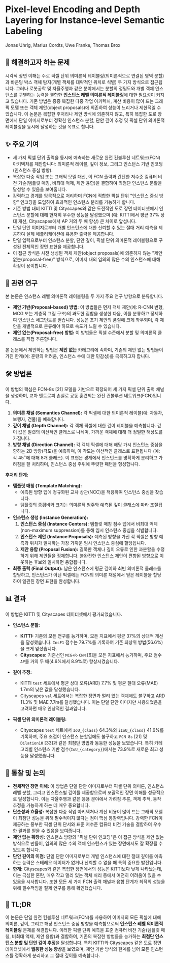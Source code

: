 # Pixel-level Encoding and Depth Layering for Instance-level Semantic Labeling
Jonas Uhrig, Marius Cordts, Uwe Franke, Thomas Brox

## 🧩 해결하고자 하는 문제
시각적 장면 이해는 주로 픽셀 단위 의미론적 레이블링(의미론적으로 연결된 영역 분할)과 바운딩 박스 객체 탐지(개별 객체를 대략적인 위치로 식별) 두 가지 방식으로 접근됩니다. 그러나 로봇공학 및 자율주행과 같은 분야에서는 분할의 정밀도와 개별 객체 인스턴스를 구별하는 능력을 결합한 **인스턴스 레벨 의미론적 레이블링**에 대한 필요성이 커지고 있습니다. 기존 방법은 종종 복잡한 다중 작업 아키텍처, 계산 비용이 많이 드는 그래픽 모델 또는 객체 제안(object proposals)에 의존하여 성능이 느리거나 제한적일 수 있습니다. 이 논문은 복잡한 후처리나 제안 방식에 의존하지 않고, 특히 복잡한 도로 장면에서 단일 이미지로부터 정확한 인스턴스 분할, 단안 깊이 추정 및 픽셀 단위 의미론적 레이블링을 동시에 달성하는 것을 목표로 합니다.

## ✨ 주요 기여
*   세 가지 픽셀 단위 출력을 동시에 예측하는 새로운 완전 컨볼루션 네트워크(FCN) 아키텍처를 제안합니다: 의미론적 레이블, 깊이 정보, 그리고 인스턴스 기반 인코딩(인스턴스 중심 방향).
*   복잡한 다중 작업 또는 그래픽 모델 대신, 이 FCN 출력과 간단한 저수준 컴퓨터 비전 기술(템플릿 매칭, 비최대 억제, 제안 융합)을 결합하여 최첨단 인스턴스 분할을 달성할 수 있음을 보여줍니다.
*   강력하고 경계를 암묵적으로 처리하며 FCN에 적합한 픽셀 단위 "인스턴스 중심 방향" 인코딩을 도입하여 효과적인 인스턴스 분리를 가능하게 합니다.
*   기존 방법 대비 KITTI 및 Cityscapes와 같은 도전적인 도로 장면 데이터셋에서 인스턴스 분할에 대해 현저히 우수한 성능을 달성했으며 (예: KITTI에서 평균 37% 상대 개선, Cityscapes에서 AP 거의 두 배 향상) 큰 차이로 앞섭니다.
*   단일 단안 이미지로부터 개별 인스턴스에 대한 신뢰할 수 있는 절대 거리 예측을 제공하여 실제 애플리케이션에 유용한 출력을 제공합니다.
*   단일 입력으로부터 인스턴스 분할, 단안 깊이, 픽셀 단위 의미론적 레이블링으로 구성된 전체적인 장면 표현을 제공합니다.
*   이 접근 방식은 사전 생성된 객체 제안(object proposals)에 의존하지 않는 "제안 없는(proposal-free)" 방식으로, 이미지 내의 임의의 많은 수의 인스턴스에 대해 확장이 용이합니다.

## 📎 관련 연구
본 논문은 인스턴스 레벨 의미론적 레이블링을 두 가지 주요 연구 방향으로 분류합니다.
*   **제안 기반(Proposal-based) 방법:** 이 방법들은 먼저 객체 제안(예: R-CNN 변형, MCG 또는 계층적 그림 구조)의 과도한 집합을 생성한 다음, 이를 분류하고 정제하여 인스턴스 세그먼트를 얻습니다. 성능은 초기 제안의 품질에 크게 좌우되며, 각 제안을 개별적으로 분류해야 하므로 속도가 느릴 수 있습니다.
*   **제안 없는(Proposal-free) 방법:** 이 방법들은 픽셀 수준에서 분할 및 의미론적 클래스를 직접 추론합니다.

본 논문에서 제안하는 방법은 **제안 없는** 카테고리에 속하며, 기존의 제안 없는 방법들이 가진 한계(예: 훈련의 어려움, 인스턴스 수에 대한 민감성)를 극복하고자 합니다.

## 🛠️ 방법론
이 방법의 핵심은 FCN-8s [21] 모델을 기반으로 확장되어 세 가지 픽셀 단위 출력 채널을 생성하며, 교차 엔트로피 손실로 공동 훈련되는 완전 컨볼루션 네트워크(FCN)입니다.

1.  **의미론 채널 (Semantics Channel):** 각 픽셀에 대한 의미론적 레이블(예: 자동차, 보행자, 건물)을 예측합니다.
2.  **깊이 채널 (Depth Channel):** 각 객체 픽셀에 대한 깊이 레이블을 예측합니다. 깊이 값은 일련의 이산적인 클래스로 나뉘며, 가까운 객체에 대해 더 정밀한 해상도를 가집니다.
3.  **방향 채널 (Direction Channel):** 각 객체 픽셀에 대해 해당 가시 인스턴스 중심을 향하는 2D 방향(각도)을 예측하며, 이 각도는 이산적인 클래스로 표현됩니다 (예: 각 $45^\circ$에 대해 8개 클래스). 이 표현은 경계에서 인스턴스를 명확하게 분리하고 가려짐을 잘 처리하며, 인스턴스 중심 주위에 뚜렷한 패턴을 형성합니다.

**후처리 단계:**
*   **템플릿 매칭 (Template Matching):**
    *   예측된 방향 맵에 정규화된 교차 상관(NCC)을 적용하여 인스턴스 중심을 찾습니다.
    *   템플릿의 종횡비와 크기는 의미론적 범주와 예측된 깊이 클래스에 따라 조절됩니다.
*   **인스턴스 생성 (Instance Generation):**
    1.  **인스턴스 중심 (Instance Centers):** 템플릿 매칭 점수 맵에서 비최대 억제(non-maximum suppression)를 통해 임시 인스턴스 중심을 식별합니다.
    2.  **인스턴스 제안 (Instance Proposals):** 예측된 방향을 가진 각 픽셀은 방향 예측과 위치가 일치하는 가장 가까운 임시 인스턴스 중심에 할당됩니다.
    3.  **제안 융합 (Proposal Fusion):** 길쭉한 객체나 깊이 오류로 인한 과분할을 수정하기 위해 제안들을 정제합니다. 불완전한 인스턴스 제안이 편향된 방향으로 이웃하는 후보와 일치하면 융합됩니다.
*   **최종 출력 (Final Output):** 남은 인스턴스에 평균 깊이와 최빈 의미론적 클래스를 할당하고, 인스턴스가 아닌 픽셀에는 FCN의 의미론 채널에서 얻은 레이블을 할당하여 일관된 장면 표현을 완성합니다.

## 📊 결과
이 방법은 KITTI 및 Cityscapes 데이터셋에서 평가되었습니다.

*   **인스턴스 분할:**
    *   **KITTI:** 기존의 모든 연구를 능가하며, 모든 지표에서 평균 37%의 상대적 개선을 달성했습니다. `InsF1` 점수는 79.7%를 기록하여 기존 최상위 방법(56.6%)을 크게 앞섰습니다.
    *   **Cityscapes:** 기준선인 `MCG+R-CNN` [6]을 모든 지표에서 능가하며, 주요 점수 `AP`를 거의 두 배(4.6%에서 8.9%로) 향상시켰습니다.

*   **깊이 추정:**
    *   KITTI `test` 세트에서 평균 상대 오류(ARD) 7.7% 및 평균 절대 오류(MAE) 1.7m의 낮은 값을 달성했습니다.
    *   Cityscapes `val` 세트에서는 복잡한 장면과 멀리 있는 객체에도 불구하고 ARD 11.3% 및 MAE 7.7m를 달성했습니다. 이는 단일 단안 이미지만 사용되었음을 고려하면 매우 인상적인 결과입니다.

*   **픽셀 단위 의미론적 레이블링:**
    *   Cityscapes `test` 세트에서 `IoU_{class}` 64.3%와 `iIoU_{class}` 41.6%를 기록하며, 주요 초점이 인스턴스 분할임에도 불구하고 `FCN 8s` [21] 및 `Dilation10` [33]과 같은 최첨단 방법과 동등한 성능을 보였습니다. 특히 카테고리별 인스턴스 기반 점수(`IoU_{category}`)에서는 73.9%로 새로운 최고 성능을 달성했습니다.

## 🧠 통찰 및 논의
*   **전체적인 장면 이해:** 이 방법은 단일 단안 이미지로부터 픽셀 단위 의미론, 인스턴스 레벨 분할, 그리고 인스턴스별 깊이를 제공함으로써 포괄적인 장면 이해를 성공적으로 달성합니다. 이는 자율주행과 같은 응용 분야에서 가려짐 추론, 객체 추적, 동작 추정을 가능하게 하는 데 매우 중요합니다.
*   **단순성과 효율성:** 복잡한 다중 작업 아키텍처나 계산 비용이 많이 드는 그래픽 모델이 최첨단 성능을 위해 필수적이지 않다는 점이 핵심 통찰력입니다. 강력한 FCN이 제공하는 풍부한 픽셀 단위 단서와 표준 저수준 컴퓨터 비전 기술을 결합하여 우수한 결과를 얻을 수 있음을 보여줍니다.
*   **제안 없는 확장성:** 인스턴스 방향의 "픽셀 단위 인코딩"은 이 접근 방식을 제안 없는 방식으로 만들어, 임의의 많은 수의 객체 인스턴스가 있는 장면에서도 잘 확장될 수 있도록 합니다.
*   **단안 깊이의 이점:** 단일 단안 이미지로부터 개별 인스턴스에 대한 절대 깊이를 예측하는 능력은 스테레오 데이터가 없거나 신뢰할 수 없을 때 특히 중요한 발전입니다.
*   **한계:** Cityscapes와 같은 복잡한 장면에서의 성능은 KITTI보다 낮게 나타났는데, 이는 극심한 혼란, 매우 작고 멀리 있는 객체 처리 등에서 여전히 어려움이 있을 수 있음을 시사합니다. 또한 모든 세 가지 FCN 출력 채널과 융합 단계가 최적의 성능을 위해 필수적임을 절제 연구를 통해 확인했습니다.

## 📌 TL;DR
이 논문은 단일 완전 컨볼루션 네트워크(FCN)를 사용하여 이미지의 모든 픽셀에 대해 의미론, 깊이, 그리고 해당 인스턴스 중심 방향을 예측함으로써 **인스턴스 레벨 의미론적 레이블링** 문제를 해결합니다. 이러한 픽셀 단위 예측을 표준 컴퓨터 비전 기술(템플릿 매칭, 비최대 억제, 제안 융합)과 결합하여, 기존의 복잡한 방법들을 능가하는 **최첨단 인스턴스 분할 및 단안 깊이 추정**을 달성합니다. 특히 KITTI와 Cityscapes 같은 도로 장면 데이터셋에서 **월등한 성능 향상**을 보였으며, 제안 기반 방식의 한계를 넘어 모든 인스턴스를 정확하게 분리하고 그 절대 깊이를 예측합니다.